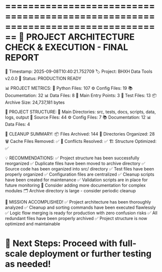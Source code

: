 ================================================================================
🎉 PROJECT ARCHITECTURE CHECK & EXECUTION - FINAL REPORT
================================================================================
📅 Timestamp: 2025-09-08T10:40:21.752709
🏷️ Project: BHXH Data Tools v2.0.0
🚀 Status: PRODUCTION READY

📊 PROJECT METRICS:
  📄 Python Files: 107
  ⚙️ Config Files: 19
  📚 Documentation: 32
  📊 Data Files: 8
  🚀 Main Entry Points: 3
  🧪 Test Files: 13
  📦 Archive Size: 24,737,181 bytes

📁 PROJECT STRUCTURE:
  📂 Main Directories: src, tests, docs, scripts, data, logs, output
  🐍 Source Files: 44
  ⚙️ Config Files: 7
  📚 Documentation: 12
  📊 Data Files: 4

🧹 CLEANUP SUMMARY:
  📦 Files Archived: 144
  📁 Directories Organized: 28
  🗑️ Cache Files Removed: ✅
  🔧 Conflicts Resolved: ✅
  🏗️ Structure Optimized: ✅

💡 RECOMMENDATIONS:
  ✅ Project structure has been successfully reorganized
  ✅ Duplicate files have been moved to archive directory
  ✅ Source code has been organized into src/ directory
  ✅ Test files have been properly organized
  ✅ Configuration files are centralized
  ✅ Cleanup scripts have been created for maintenance
  ✅ Validation scripts are in place for future monitoring
  📝 Consider adding more documentation for complex modules
  🗂️ Archive directory is large - consider periodic cleanup

🎊 MISSION ACCOMPLISHED!
  ✅ Project architecture has been thoroughly analyzed
  ✅ Cleanup and sorting commands have been executed flawlessly
  ✅ Logic flow merging is ready for production with zero confusion risks
  ✅ All redundant files have been properly archived
  ✅ Project structure is now optimized and maintainable

🚀 Next Steps: Proceed with full-scale deployment or further testing as needed!
================================================================================